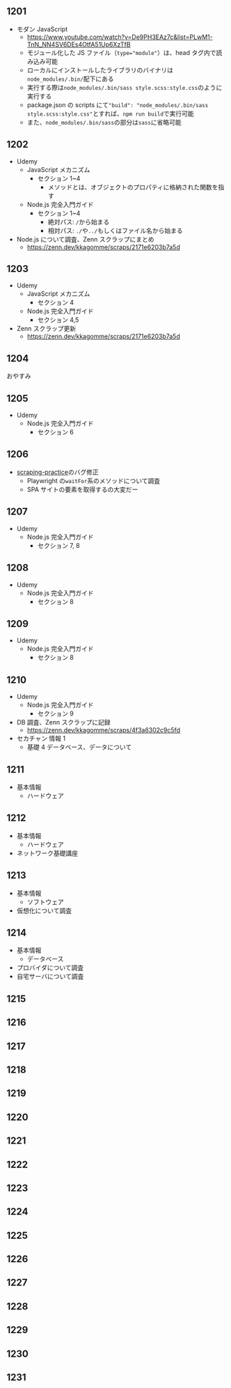 ## 1201

- モダン JavaScript
  - https://www.youtube.com/watch?v=De9PH3EAz7c&list=PLwM1-TnN_NN4SV6DEs4OtfA51Up6XzTfB
  - モジュール化した JS ファイル（`type="module"`）は、head タグ内で読み込み可能
  - ローカルにインストールしたライブラリのバイナリは`node_modules/.bin/`配下にある
  - 実行する際は`node_modules/.bin/sass style.scss:style.css`のように実行する
  - package.json の scripts にて`"build": "node_modules/.bin/sass style.scss:style.css"`とすれば、`npm run build`で実行可能
  - また、`node_modules/.bin/sass`の部分は`sass`に省略可能

## 1202

- Udemy
  - JavaScript メカニズム
    - セクション 1~4
      - メソッドとは、オブジェクトのプロパティに格納された関数を指す
  - Node.js 完全入門ガイド
    - セクション 1~4
      - 絶対パス: `/`から始まる
      - 相対パス: `./`や`../`もしくはファイル名から始まる
- Node.js について調査、Zenn スクラップにまとめ
  - https://zenn.dev/kkagomme/scraps/2171e6203b7a5d

## 1203

- Udemy
  - JavaScript メカニズム
    - セクション 4
  - Node.js 完全入門ガイド
    - セクション 4,5
- Zenn スクラップ更新
  - https://zenn.dev/kkagomme/scraps/2171e6203b7a5d

## 1204

おやすみ

## 1205

- Udemy
  - Node.js 完全入門ガイド
    - セクション 6

## 1206

- [scraping-practice](https://github.com/kagomen/scraping-practice)のバグ修正
  - Playwright の`waitFor`系のメソッドについて調査
  - SPA サイトの要素を取得するの大変だー

## 1207

- Udemy
  - Node.js 完全入門ガイド
    - セクション 7, 8

## 1208

- Udemy
  - Node.js 完全入門ガイド
    - セクション 8

## 1209

- Udemy
  - Node.js 完全入門ガイド
    - セクション 8

## 1210

- Udemy
  - Node.js 完全入門ガイド
    - セクション 9
- DB 調査、Zenn スクラップに記録
  - https://zenn.dev/kkagomme/scraps/4f3a6302c9c5fd
- セカチャン 情報 1
  - 基礎 4 データベース、データについて

## 1211

- 基本情報
  - ハードウェア

## 1212

- 基本情報
  - ハードウェア
- ネットワーク基礎講座

## 1213

- 基本情報
  - ソフトウェア
- 仮想化について調査

## 1214

- 基本情報
  - データベース
- プロバイダについて調査
- 自宅サーバについて調査

## 1215

## 1216

## 1217

## 1218

## 1219

## 1220

## 1221

## 1222

## 1223

## 1224

## 1225

## 1226

## 1227

## 1228

## 1229

## 1230

## 1231
